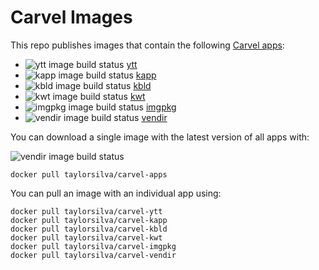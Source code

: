 # Carvel Images

This repo publishes images that contain the following [Carvel apps](https://carvel.dev):

* ![ytt image build status](https://ci.concourse-ci.org/api/v1/teams/tay/pipelines/carvel-apps/jobs/ytt/badge) [ytt](https://github.com/vmware-tanzu/carvel-ytt)
* ![kapp image build status](https://ci.concourse-ci.org/api/v1/teams/tay/pipelines/carvel-apps/jobs/kapp/badge) [kapp](https://github.com/vmware-tanzu/carvel-kapp)
* ![kbld image build status](https://ci.concourse-ci.org/api/v1/teams/tay/pipelines/carvel-apps/jobs/kbld/badge) [kbld](https://github.com/vmware-tanzu/carvel-kbld)
* ![kwt image build status](https://ci.concourse-ci.org/api/v1/teams/tay/pipelines/carvel-apps/jobs/kwt/badge) [kwt](https://github.com/vmware-tanzu/carvel-kwt)
* ![imgpkg image build status](https://ci.concourse-ci.org/api/v1/teams/tay/pipelines/carvel-apps/jobs/imgpkg/badge) [imgpkg](https://github.com/vmware-tanzu/carvel-imgpkg)
* ![vendir image build status](https://ci.concourse-ci.org/api/v1/teams/tay/pipelines/carvel-apps/jobs/vendir/badge) [vendir](https://github.com/vmware-tanzu/carvel-vendir)


You can download a single image with the latest version of all apps with:

![vendir image build status](https://ci.concourse-ci.org/api/v1/teams/tay/pipelines/carvel-apps/jobs/vendir/badge)
```
docker pull taylorsilva/carvel-apps
```

You can pull an image with an individual app using:
```
docker pull taylorsilva/carvel-ytt
docker pull taylorsilva/carvel-kapp
docker pull taylorsilva/carvel-kbld
docker pull taylorsilva/carvel-kwt
docker pull taylorsilva/carvel-imgpkg
docker pull taylorsilva/carvel-vendir
```
